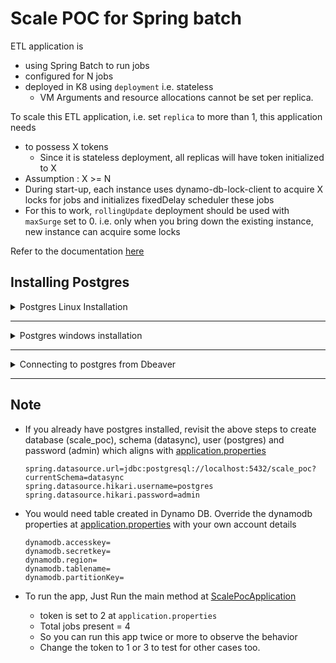 # Scale POC for Spring batch

ETL application is
 - using Spring Batch to run jobs
 - configured for N jobs
 - deployed in K8 using `deployment` i.e. stateless
    - VM Arguments and resource allocations cannot be set per replica.

To scale this ETL application, i.e. set `replica` to more than 1, this application needs
- to possess X tokens
    - Since it is stateless deployment, all replicas will have token initialized to X
- Assumption : X >= N
- During start-up, each instance uses dynamo-db-lock-client to acquire X locks for jobs and initializes fixedDelay scheduler these jobs
- For this to work, `rollingUpdate` deployment should be used with `maxSurge` set to 0. i.e. only when you bring down the existing instance, new instance can acquire some locks

Refer to the documentation [here](http://wiki.ia55.net/display/TECHDOCS/Distributed+ETL+-+V1)  

## Installing Postgres

<details>
<summary>Postgres Linux Installation</summary>

#### Set your local postgres working directory - do this in every new terminal window / shell
`export TEST_PG_ROOT=/codemill/$USER/postgres`
#### Create postgres working directory if it doesn't exist - this only needs to be done once
`mkdir -p $TEST_PG_ROOT`
#### Download Postgres .tar.gz - this only needs to be done once
* `wget https://sbp.enterprisedb.com/getfile.jsp?fileid=12354 -O $TEST_PG_ROOT/pgsql.tar.gz`
* `tar xzf $TEST_PG_ROOT/pgsql.tar.gz`
#### Initialize the database - this only needs to be done once
* `rm -rf $TEST_PG_ROOT/db`
* `mkdir -p $TEST_PG_ROOT/db`
* `$TEST_PG_ROOT/pgsql/bin/initdb $TEST_PG_ROOT/db`
#### Start a local postgres server - this runs postgres in the foreground, can be shut down with ctrl-c and restarted as many times as you'd like
`$TEST_PG_ROOT/pgsql/bin/postgres -D $TEST_PG_ROOT/db --unix_socket_directories=$TEST_PG_ROOT --wal_level=minimal --archive_mode=off --max_wal_senders=0 --checkpoint_timeout=30 --archive_command=/bin/true --max_wal_size=256MB`
#### Connect via psql - optional to test that your server works. You can also use dbeaver
`$TEST_PG_ROOT/pgsql/bin/psql --host=$TEST_PG_ROOT -d postgres`
#### Create user and assign password and provide owner permissions to run DDLs via flyway - username & password should match the properties mentioned in application.properties
```
 CREATE USER postgres SUPERUSER;
 CREATE DATABASE scale_poc WITH OWNER postgres;
 ALTER USER postgres WITH PASSWORD 'admin';
```
#### Create schema datasync in scale_poc DB
```
$TEST_PG_ROOT/pgsql/bin/psql -U postgres
\l <to list database>
\c <db_name> 
CREATE SCHEMA IF NOT EXISTS datasync; 
```

</details>

-----------------
<details>
<summary>Postgres windows installation</summary>

* initdb
```
C:\Users\vino\Downloads\pgsql\bin>initdb -D "C:\Users\vino\Downloads\pgsql\datadir"
The files belonging to this database system will be owned by user "vino".
This user must also own the server process.

The database cluster will be initialized with locale "English_United States.1252".
The default database encoding has accordingly been set to "WIN1252".
The default text search configuration will be set to "english".

Data page checksums are disabled.

creating directory C:/Users/vino/Downloads/pgsql/datadir ... ok
creating subdirectories ... ok
selecting dynamic shared memory implementation ... windows
selecting default max_connections ... 100
selecting default shared_buffers ... 128MB
selecting default time zone ... Asia/Calcutta
creating configuration files ... ok
running bootstrap script ... ok
performing post-bootstrap initialization ... ok
syncing data to disk ... ok

initdb: warning: enabling "trust" authentication for local connections
You can change this by editing pg_hba.conf or using the option -A, or
--auth-local and --auth-host, the next time you run initdb.

Success. You can now start the database server using:

    pg_ctl -D ^"C^:^\Users^\vino^\Downloads^\pgsql^\datadir^" -l logfile start
```
* Start postgres server	
```
C:\Users\vino\Downloads\pgsql\bin>pg_ctl -D "C:\Users\vino\Downloads\pgsql\datadir" start
```

* Use client (or use dbeaver) and give permissions to user "postgres" and assign password too.
```
C:\Users\vino\Downloads\pgsql\bin>psql -d postgres
psql (12.2)
WARNING: Console code page (437) differs from Windows code page (1252)
         8-bit characters might not work correctly. See psql reference
         page "Notes for Windows users" for details.
Type "help" for help.

postgres=# CREATE USER postgres SUPERUSER;
CREATE ROLE
postgres=# ALTER USER postgres WITH PASSWORD 'admin';
ALTER ROLE
postgres=# CREATE DATABASE scale_poc WITH OWNER postgres;
```

* Create schema in scale_poc DB
```
C:\Users\vino\Downloads\pgsql\bin>psql -U postgres
postgres=# \c scale_poc
You are now connected to database "scale_poc" as user "postgres".
scale_poc=# create schema if not exists datasync;
```

</details>

------------------

<details>
<summary>Connecting to postgres from Dbeaver</summary>

* New -> Dbeaver -> Database Connection -> PostgreSQL
* Host : localhost 
* Port : 5432
* Database : scale_poc
* User : postgres
* password : admin (select save password locally)
</details>

---------

## Note

* If you already have postgres installed, revisit the above steps to create database (scale_poc), schema (datasync), user (postgres) and password (admin) which aligns with [application.properties](/src/main/resources/application.properties)

    ```
    spring.datasource.url=jdbc:postgresql://localhost:5432/scale_poc?currentSchema=datasync
    spring.datasource.hikari.username=postgres
    spring.datasource.hikari.password=admin
    ```

* You would need table created in Dynamo DB. Override the dynamodb properties at [application.properties](/src/main/resources/application.properties) with your own account details
    ```
    dynamodb.accesskey=
    dynamodb.secretkey=
    dynamodb.region=
    dynamodb.tablename=
    dynamodb.partitionKey=
    ``` 
* To run the app, Just Run the main method at [ScalePocApplication](src/main/java/com/foo/ScalePocApplication.java)
    - token is set to 2 at `application.properties`
    - Total jobs present = 4
    - So you can run this app twice or more to observe the behavior
    - Change the token to 1 or 3 to test for other cases too.